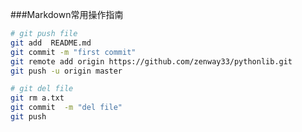 ###Markdown常用操作指南
```bash
# git push file
git add  README.md
git commit -m "first commit"
git remote add origin https://github.com/zenway33/pythonlib.git 
git push -u origin master
```
```bash
# git del file
git rm a.txt
git commit  -m "del file"
git push
```

